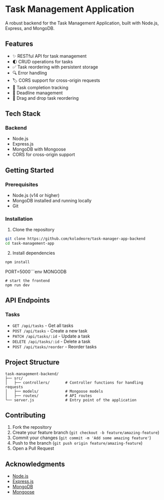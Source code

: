 # Task Management Application

A robust backend for the Task Management Application, built with Node.js, Express, and MongoDB.

## Features

- ✨ RESTful API for task management
- 🌓 CRUD operations for tasks
- ✅ Task reordering with persistent storage
- 🔍 Error handling
- 🏷️ CORS support for cross-origin requests
- 🎯 Task completion tracking
- 📅 Deadline management
- 🔄 Drag and drop task reordering


## Tech Stack

### Backend
- Node.js
- Express.js
- MongoDB with Mongoose
- CORS for cross-origin support

## Getting Started

### Prerequisites
- Node.js (v14 or higher)
- MongoDB installed and running locally
- Git

### Installation

1. Clone the repository
```bash
git clone https://github.com/koladeore/task-manager-app-backend
cd task-management-app
```

2. Install dependencies
```bash
npm install
```

PORT=5000```env
MONGODB
```
# start the frontend
npm run dev
```

## API Endpoints

### Tasks
- `GET /api/tasks` - Get all tasks
- `POST /api/tasks` - Create a new task
- `PATCH /api/tasks/:id` - Update a task
- `DELETE /api/tasks/:id` - Delete a task
- `POST /api/tasks/reorder` - Reorder tasks

## Project Structure

```
task-management-backend/
├── src/
│   ├── controllers/       # Controller functions for handling requests
│   ├── models/            # Mongoose models
│   ├── routes/            # API routes
└── server.js              # Entry point of the application
```

## Contributing

1. Fork the repository
2. Create your feature branch (`git checkout -b feature/amazing-feature`)
3. Commit your changes (`git commit -m 'Add some amazing feature'`)
4. Push to the branch (`git push origin feature/amazing-feature`)
5. Open a Pull Request

## Acknowledgments

- [Node.js](https://nodejs.org/en)
- [Express.js](https://expressjs.com/)
- [MongoDB](https://www.mongodb.com/)
- [Mongoose](https://mongoosejs.com/)